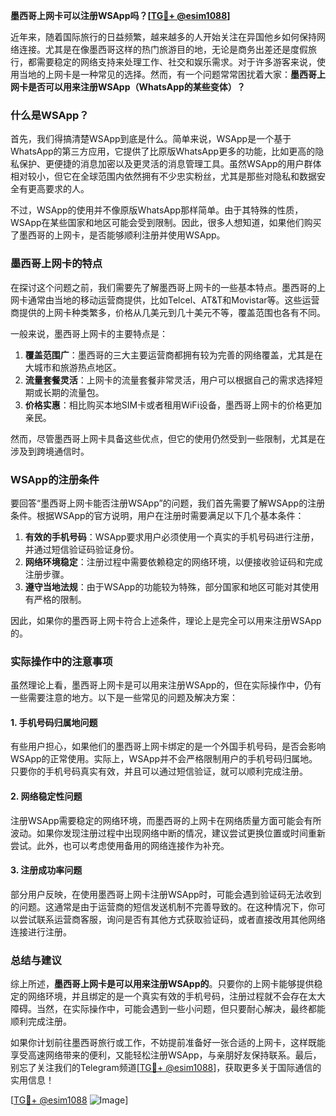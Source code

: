 **墨西哥上网卡可以注册WSApp吗？[[TG💪+ @esim1088](https://t.me/s/esim1088)]**

近年来，随着国际旅行的日益频繁，越来越多的人开始关注在异国他乡如何保持网络连接。尤其是在像墨西哥这样的热门旅游目的地，无论是商务出差还是度假旅行，都需要稳定的网络支持来处理工作、社交和娱乐需求。对于许多游客来说，使用当地的上网卡是一种常见的选择。然而，有一个问题常常困扰着大家：**墨西哥上网卡是否可以用来注册WSApp（WhatsApp的某些变体）？**

### **什么是WSApp？**

首先，我们得搞清楚WSApp到底是什么。简单来说，WSApp是一个基于WhatsApp的第三方应用，它提供了比原版WhatsApp更多的功能，比如更高的隐私保护、更便捷的消息加密以及更灵活的消息管理工具。虽然WSApp的用户群体相对较小，但它在全球范围内依然拥有不少忠实粉丝，尤其是那些对隐私和数据安全有更高要求的人。

不过，WSApp的使用并不像原版WhatsApp那样简单。由于其特殊的性质，WSApp在某些国家和地区可能会受到限制。因此，很多人想知道，如果他们购买了墨西哥的上网卡，是否能够顺利注册并使用WSApp。

### **墨西哥上网卡的特点**

在探讨这个问题之前，我们需要先了解墨西哥上网卡的一些基本特点。墨西哥的上网卡通常由当地的移动运营商提供，比如Telcel、AT&T和Movistar等。这些运营商提供的上网卡种类繁多，价格从几美元到几十美元不等，覆盖范围也各有不同。

一般来说，墨西哥上网卡的主要特点是：

1. **覆盖范围广**：墨西哥的三大主要运营商都拥有较为完善的网络覆盖，尤其是在大城市和旅游热点地区。
2. **流量套餐灵活**：上网卡的流量套餐非常灵活，用户可以根据自己的需求选择短期或长期的流量包。
3. **价格实惠**：相比购买本地SIM卡或者租用WiFi设备，墨西哥上网卡的价格更加亲民。

然而，尽管墨西哥上网卡具备这些优点，但它的使用仍然受到一些限制，尤其是在涉及到跨境通信时。

### **WSApp的注册条件**

要回答“墨西哥上网卡能否注册WSApp”的问题，我们首先需要了解WSApp的注册条件。根据WSApp的官方说明，用户在注册时需要满足以下几个基本条件：

1. **有效的手机号码**：WSApp要求用户必须使用一个真实的手机号码进行注册，并通过短信验证码验证身份。
2. **网络环境稳定**：注册过程中需要依赖稳定的网络环境，以便接收验证码和完成注册步骤。
3. **遵守当地法规**：由于WSApp的功能较为特殊，部分国家和地区可能对其使用有严格的限制。

因此，如果你的墨西哥上网卡符合上述条件，理论上是完全可以用来注册WSApp的。

### **实际操作中的注意事项**

虽然理论上看，墨西哥上网卡是可以用来注册WSApp的，但在实际操作中，仍有一些需要注意的地方。以下是一些常见的问题及解决方案：

#### **1. 手机号码归属地问题**
有些用户担心，如果他们的墨西哥上网卡绑定的是一个外国手机号码，是否会影响WSApp的正常使用。实际上，WSApp并不会严格限制用户的手机号码归属地。只要你的手机号码真实有效，并且可以通过短信验证，就可以顺利完成注册。

#### **2. 网络稳定性问题**
注册WSApp需要稳定的网络环境，而墨西哥的上网卡在网络质量方面可能会有所波动。如果你发现注册过程中出现网络中断的情况，建议尝试更换位置或时间重新尝试。此外，也可以考虑使用备用的网络连接作为补充。

#### **3. 注册成功率问题**
部分用户反映，在使用墨西哥上网卡注册WSApp时，可能会遇到验证码无法收到的问题。这通常是由于运营商的短信发送机制不完善导致的。在这种情况下，你可以尝试联系运营商客服，询问是否有其他方式获取验证码，或者直接改用其他网络连接进行注册。

### **总结与建议**

综上所述，**墨西哥上网卡是可以用来注册WSApp的**。只要你的上网卡能够提供稳定的网络环境，并且绑定的是一个真实有效的手机号码，注册过程就不会存在太大障碍。当然，在实际操作中，可能会遇到一些小问题，但只要耐心解决，最终都能顺利完成注册。

如果你计划前往墨西哥旅行或工作，不妨提前准备好一张合适的上网卡，这样既能享受高速网络带来的便利，又能轻松注册WSApp，与亲朋好友保持联系。最后，别忘了关注我们的Telegram频道[[TG💪+ @esim1088](https://t.me/s/esim1088)]，获取更多关于国际通信的实用信息！

[[TG💪+ @esim1088](https://t.me/s/esim1088) ![Image](https://i.postimg.cc/4NQfJmqS/Snipaste-2025-05-13-00-14-12.png)]